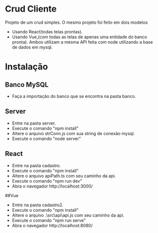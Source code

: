 # Crud Cliente

Projeto de um crud simples.
O mesmo projeto foi feito em dois modelos
 - Usando React(todas telas prontas).
 - Usando Vue,(com todas as telas de apenas uma entidade do banco pronta).
Ambos utilizam a mesma API feita com node utilizando a base de dados em mysql.

# Instalação

## Banco MySQL
- Faça a importação do banco que se encontra na pasta banco.

## Server
- Entre na pasta server.
- Execute o comando "npm install"
- Altere o arquivo strConn.js com sua string de conexão mysql.
- Execute o comando "node server"

## React
- Entre na pasta cadastro.
- Execute o comando "npm install"
- Altere o arquivo apiPath.ts com seu caminho da api.
- Execute o comando "npm run dev" 
- Abra o navegador http://localhost:3000/

##Vue
- Entre na pasta cadastro2.
- Execute o comando "npm install"
- Altere o arquivo .\src\api\api.js com seu caminho da api.
- Execute o comando "npm run serve" 
- Abra o navegador http://localhost:8080/

